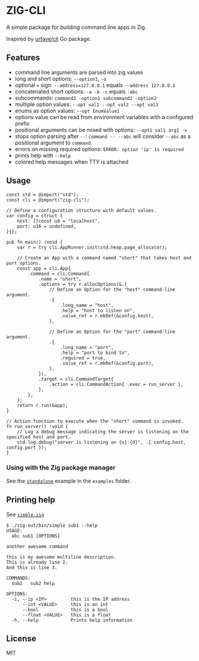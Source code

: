 # ZIG-CLI

A simple package for building command line apps in Zig.

Inspired by [urfave/cli](https://github.com/urfave/cli) Go package.

## Features
* command line arguments are parsed into zig values
* long and short options: `--option1`, `-o`
* optional `=` sign: `--address=127.0.0.1` equals `--address 127.0.0.1`
* concatenated short options: `-a -b -c` equals `-abc`
* subcommands: `command1 -option1 subcommand2 -option2`
* multiple option values: `--opt val1 --opt val2 --opt val3`
* enums as option values: `--opt EnumValue1`
* options value can be read from environment variables with a configured prefix
* positional arguments can be mixed with options: `--opt1 val1 arg1 -v`
* stops option parsing after `--`: `command -- --abc` will consider `--abc` as a positional argument to `command`.
* errors on missing required options: `ERROR: option 'ip' is required`
* prints help with `--help`
* colored help messages when TTY is attached

## Usage
```zig
const std = @import("std");
const cli = @import("zig-cli");

// Define a configuration structure with default values.
var config = struct {
    host: []const u8 = "localhost",
    port: u16 = undefined,
}{};

pub fn main() !void {
    var r = try cli.AppRunner.init(std.heap.page_allocator);

    // Create an App with a command named "short" that takes host and port options.
    const app = cli.App{
        .command = cli.Command{
            .name = "short",
            .options = try r.allocOptions(&.{
                // Define an Option for the "host" command-line argument.
                .{
                    .long_name = "host",
                    .help = "host to listen on",
                    .value_ref = r.mkRef(&config.host),
                },

                // Define an Option for the "port" command-line argument.
                .{
                    .long_name = "port",
                    .help = "port to bind to",
                    .required = true,
                    .value_ref = r.mkRef(&config.port),
                },
            }),
            .target = cli.CommandTarget{
                .action = cli.CommandAction{ .exec = run_server },
            },
        },
    };
    return r.run(&app);
}

// Action function to execute when the "short" command is invoked.
fn run_server() !void {
    // Log a debug message indicating the server is listening on the specified host and port.
    std.log.debug("server is listening on {s}:{d}", .{ config.host, config.port });
}
```

### Using with the Zig package manager
See the [`standalone`](./examples/standalone) example in the `examples` folder.

## Printing help
See [`simple.zig`](./examples/simple.zig)

```
$ ./zig-out/bin/simple sub1 --help
USAGE:
  abc sub1 [OPTIONS]

another awesome command

this is my awesome multiline description.
This is already line 2.
And this is line 3.

COMMANDS:
  sub2   sub2 help

OPTIONS:
  -i, --ip <IP>         this is the IP address
      --int <VALUE>     this is an int
      --bool            this is a bool
      --float <VALUE>   this is a float
  -h, --help            Prints help information
```

## License
MIT
